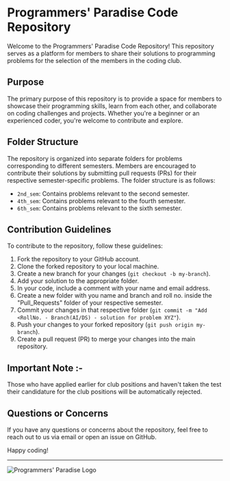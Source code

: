 # Programmers' Paradise Code Repository

Welcome to the Programmers' Paradise Code Repository! This repository serves as a platform for members to share their solutions to programming problems for the selection of the members in the coding club.

## Purpose

The primary purpose of this repository is to provide a space for members to showcase their programming skills, learn from each other, and collaborate on coding challenges and projects. Whether you're a beginner or an experienced coder, you're welcome to contribute and explore.

## Folder Structure

The repository is organized into separate folders for problems corresponding to different semesters. Members are encouraged to contribute their solutions by submitting pull requests (PRs) for their respective semester-specific problems. The folder structure is as follows:

- `2nd_sem`: Contains problems relevant to the second semester.
- `4th_sem`: Contains problems relevant to the fourth semester.
- `6th_sem`: Contains problems relevant to the sixth semester.

## Contribution Guidelines

To contribute to the repository, follow these guidelines:

1. Fork the repository to your GitHub account.
2. Clone the forked repository to your local machine.
3. Create a new branch for your changes (`git checkout -b my-branch`).
4. Add your solution to the appropriate folder.
5. In your code, include a comment with your name and email address.
6. Create a new folder with you name and branch and roll no. inside the "Pull_Requests" folder of your respective semester.
7. Commit your changes in that respective folder (`git commit -m "Add <RollNo. - Branch(AI/DS) - solution for problem XYZ"`).
8. Push your changes to your forked repository (`git push origin my-branch`).
9. Create a pull request (PR) to merge your changes into the main repository.

## Important Note :-
Those who have applied earlier for club positions and haven't taken the test their candidature for the club positions will be automatically rejected.



## Questions or Concerns

If you have any questions or concerns about the repository, feel free to reach out to us via email or open an issue on GitHub.

Happy coding!

---

![Programmers' Paradise Logo](6613a282ad4b8.jpg)
